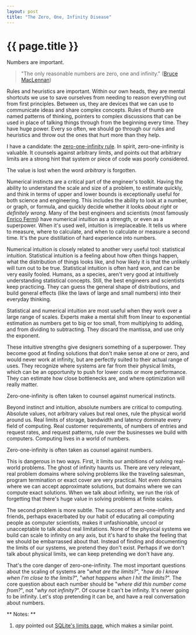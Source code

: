 ```yaml
---
layout: post
title: "The Zero, One, Infinity Disease"
---
```


{{ page.title }}
================

<p class="meta">Numbers are important.</p>

> "The only reasonable numbers are zero, one and infinity." ([Bruce MacLennan](http://www.amazon.com/dp/0195113063/))

Rules and heuristics are important. Within our own heads, they are mental shortcuts we use to save ourselves from needing to reason everything out from first principles. Between us, they are devices that we can use to communicate ideas and share complex concepts. Rules of thumb are named patterns of thinking, pointers to complex discussions that can be used in place of talking things through from the beginning every time. They have huge power. Every so often, we should go through our rules and heuristics and throw out the ones that hurt more than they help.

I have a candidate: the [zero-one-infinity rule](http://en.wikipedia.org/wiki/Zero_one_infinity_rule). In spirit, zero-one-infinity is valuable. It counsels against arbitrary limits, and points out that arbitrary limits are a strong hint that system or piece of code was poorly considered.

The value is lost when the word *arbitrary* is forgotten.

Numerical instincts are a critical part of the engineer's toolkit. Having the ability to understand the scale and size of a problem, to estimate quickly, and think in terms of upper and lower bounds is exceptionally useful for both science and engineering. This includes the ability to look at a number, or graph, or formula, and quickly decide whether it looks *about right* or *definitely wrong*. Many of the best engineers and scientists (most famously [Enrico Fermi](http://en.wikipedia.org/wiki/Fermi_problem)) have numerical intuition as a strength, or even as a superpower. When it's used well, intuition is irreplaceable. It tells us where to measure, where to calculate, and when to calculate or measure a second time. It's the pure distillation of hard experience into numbers.

Numerical intuition is closely related to another very useful tool: statistical intuition. Statistical intuition is a feeling about how often things happen, what the distribution of things looks like, and how likely it is that the unlikely will turn out to be true. Statistical intuition is often hard won, and can be very easily fooled. Humans, as a species, aren't very good at intuitively understanding statistical concepts. Still, the best engineers and scientists keep practicing. They can guess the general shape of distributions, and build general effects (like the laws of large and small numbers) into their everyday thinking. 

Statistical and numerical intuition are most useful when they work over a large range of scales. Experts make a mental shift from linear to exponential estimation as numbers get to big or too small, from multiplying to adding, and from dividing to subtracting. They discard the mantissa, and use only the exponent.

These intuitive strengths give designers something of a superpower. They become good at finding solutions that don't make sense at one or zero, and would never work at infinity, but are perfectly suited to their actual range of uses. They recognize where systems are far from their physical limits, which can be an opportunity to push for lower costs or more performance. They can estimate how close bottlenecks are, and where optimization will really matter.

Zero-one-infinity is often taken to counsel against numerical instincts.

Beyond instinct and intuition, absolute numbers are critical to computing. Absolute values, not arbitrary values but real ones, rule the physical world around us. Real limits of storage, bandwidth and latency dominate every field of computing. Real customer requirements, of numbers of entries and request rates, and request patterns, rule over the businesses we build with computers. Computing lives in a world of numbers. 

Zero-one-infinity is often taken as counsel against numbers.

This is dangerous in two ways. First, it limits our ambitions of solving real-world problems. The ghost of infinity haunts us. There are very relevant, real problem domains where solving problems like the traveling salesman, program termination or exact cover are very practical. Not even domains where we can accept approximate solutions, but domains where we can compute exact solutions. When we talk about infinity, we run the risk of forgetting that there's huge value in solving problems at finite scales.

The second problem is more subtle. The success of zero-one-infinity and friends, perhaps exacerbated by our habit of educating all computing people as computer scientists, makes it unfashionable, uncool or unacceptable to talk about real limitations. None of the physical systems we build can scale to infinity on any axis, but it's hard to shake the feeling that we should be embarrassed about that. Instead of finding and documenting the limits of our systems, we pretend they don't exist. Perhaps if we don't talk about physical limits, we can keep pretending we don't have any.

That's the core danger of zero-one-infinity. The most important questions about the scaling of systems are "*what are the limits?*", "*how do I know when I'm close to the limits?*", "*what happens when I hit the limits?*". The core question about each number should be "*where did this number come from?*", not "*why not infinity?*". Of course it can't be infinity. It's never going to be infinity. Let's stop pretending it can be, and have a real conversation about numbers.

** Notes: **

 1. *apy* pointed out [SQLite's limits page](https://www.sqlite.org/limits.html), which makes a similar point.

